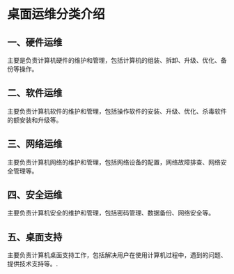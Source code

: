# 桌面运维分类介绍

## 一、硬件运维

主要是负责计算机硬件的维护和管理，包括计算机的组装、拆卸、升级、优化、备份等操作。

## 二、软件运维

主要负责计算机软件的维护和管理，包括操作软件的安装、升级、优化、杀毒软件的额安装和升级等。

## 三、网络运维

主要负责计算机网络的维护和管理，包括网络设备的配置，网络故障排查、网络安全管理等。

## 四、安全运维

主要负责计算机安全的维护和管理，包括密码管理、数据备份、网络安全等。

## 五、桌面支持

主要负责计算机桌面支持工作，包括解决用户在使用计算机过程中，遇到的问题、提供技术支持等。.

